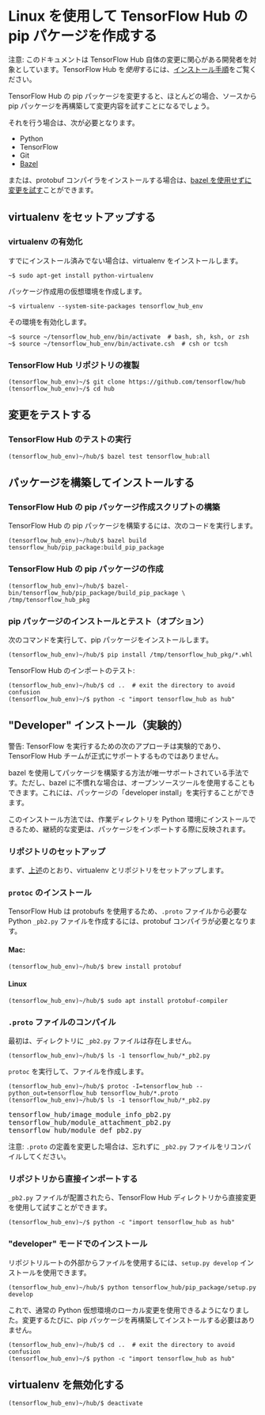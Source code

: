 <!--* freshness: { owner: 'akhorlin' reviewed: '2020-09-08' } *-->

<!-- Copyright 2018 The TensorFlow Hub Authors. All Rights Reserved.

Licensed under the Apache License, Version 2.0 (the "License");
you may not use this file except in compliance with the License.
You may obtain a copy of the License at

    http://www.apache.org/licenses/LICENSE-2.0

Unless required by applicable law or agreed to in writing, software
distributed under the License is distributed on an "AS IS" BASIS,
WITHOUT WARRANTIES OR CONDITIONS OF ANY KIND, either express or implied.
See the License for the specific language governing permissions and
limitations under the License.
=============================================================================-->

# Linux を使用して TensorFlow Hub の pip パケージを作成する

注意: このドキュメントは TensorFlow Hub 自体の変更に関心がある開発者を対象としています。TensorFlow Hub を*使用*するには、[インストール手順](installation.md)をご覧ください。

TensorFlow Hub の pip パッケージを変更すると、ほとんどの場合、ソースから pip パッケージを再構築して変更内容を試すことになるでしょう。

それを行う場合は、次が必要となります。

- Python
- TensorFlow
- Git
- [Bazel](https://docs.bazel.build/versions/master/install.html)

または、protobuf コンパイラをインストールする場合は、[bazel を使用せずに変更を試す](#develop)ことができます。

## virtualenv をセットアップする

<a id="setup"></a>

### virtualenv の有効化

すでにインストール済みでない場合は、virtualenv をインストールします。

```shell
~$ sudo apt-get install python-virtualenv
```

パッケージ作成用の仮想環境を作成します。

```shell
~$ virtualenv --system-site-packages tensorflow_hub_env
```

その環境を有効化します。

```shell
~$ source ~/tensorflow_hub_env/bin/activate  # bash, sh, ksh, or zsh
~$ source ~/tensorflow_hub_env/bin/activate.csh  # csh or tcsh
```

### TensorFlow Hub リポジトリの複製

```shell
(tensorflow_hub_env)~/$ git clone https://github.com/tensorflow/hub
(tensorflow_hub_env)~/$ cd hub
```

## 変更をテストする

### TensorFlow Hub のテストの実行

```shell
(tensorflow_hub_env)~/hub/$ bazel test tensorflow_hub:all
```

## パッケージを構築してインストールする

### TensorFlow Hub の pip パッケージ作成スクリプトの構築

TensorFlow Hub の pip パッケージを構築するには、次のコードを実行します。

```shell
(tensorflow_hub_env)~/hub/$ bazel build tensorflow_hub/pip_package:build_pip_package
```

### TensorFlow Hub の pip パッケージの作成

```shell
(tensorflow_hub_env)~/hub/$ bazel-bin/tensorflow_hub/pip_package/build_pip_package \
/tmp/tensorflow_hub_pkg
```

### pip パッケージのインストールとテスト（オプション）

次のコマンドを実行して、pip パッケージをインストールします。

```shell
(tensorflow_hub_env)~/hub/$ pip install /tmp/tensorflow_hub_pkg/*.whl
```

TensorFlow Hub のインポートのテスト:

```shell
(tensorflow_hub_env)~/hub/$ cd ..  # exit the directory to avoid confusion
(tensorflow_hub_env)~/$ python -c "import tensorflow_hub as hub"
```

## "Developer" インストール（実験的）

<a id="develop"></a>

警告: TensorFlow を実行するための次のアプローチは実験的であり、TensorFlow Hub チームが正式にサポートするものではありません。

bazel を使用してパッケージを構築する方法が唯一サポートされている手法です。ただし、bazel に不慣れな場合は、オープンソースツールを使用することもできます。これには、パッケージの「developer install」を実行することができます。

このインストール方法では、作業ディレクトリを Python 環境にインストールできるため、継続的な変更は、パッケージをインポートする際に反映されます。

### リポジトリのセットアップ

まず、[上述](#setup)のとおり、virtualenv とリポジトリをセットアップします。

### `protoc` のインストール

TensorFlow Hub は protobufs を使用するため、`.proto` ファイルから必要な Python `_pb2.py` ファイルを作成するには、protobuf コンパイラが必要となります。

#### Mac:

```
(tensorflow_hub_env)~/hub/$ brew install protobuf
```

#### Linux

```
(tensorflow_hub_env)~/hub/$ sudo apt install protobuf-compiler
```

### `.proto` ファイルのコンパイル

最初は、ディレクトリに `_pb2.py` ファイルは存在しません。

```
(tensorflow_hub_env)~/hub/$ ls -1 tensorflow_hub/*_pb2.py
```

`protoc` を実行して、ファイルを作成します。

```
(tensorflow_hub_env)~/hub/$ protoc -I=tensorflow_hub --python_out=tensorflow_hub tensorflow_hub/*.proto
(tensorflow_hub_env)~/hub/$ ls -1 tensorflow_hub/*_pb2.py
```

<pre>tensorflow_hub/image_module_info_pb2.py<br>tensorflow_hub/module_attachment_pb2.py<br>tensorflow_hub/module_def_pb2.py</pre>

注意: `.proto` の定義を変更した場合は、忘れずに `_pb2.py` ファイルをリコンパイルしてください。

### リポジトリから直接インポートする

`_pb2.py` ファイルが配置されたら、TensorFlow Hub ディレクトリから直接変更を使用して試すことができます。

```
(tensorflow_hub_env)~/$ python -c "import tensorflow_hub as hub"
```

### "developer" モードでのインストール

リポジトリルートの外部からファイルを使用するには、`setup.py develop` インストールを使用できます。

```
(tensorflow_hub_env)~/hub/$ python tensorflow_hub/pip_package/setup.py develop
```

これで、通常の Python 仮想環境のローカル変更を使用できるようになりました。変更するたびに、pip パッケージを再構築してインストールする必要はありません。

```shell
(tensorflow_hub_env)~/hub/$ cd ..  # exit the directory to avoid confusion
(tensorflow_hub_env)~/$ python -c "import tensorflow_hub as hub"
```

## virtualenv を無効化する

```shell
(tensorflow_hub_env)~/hub/$ deactivate
```
